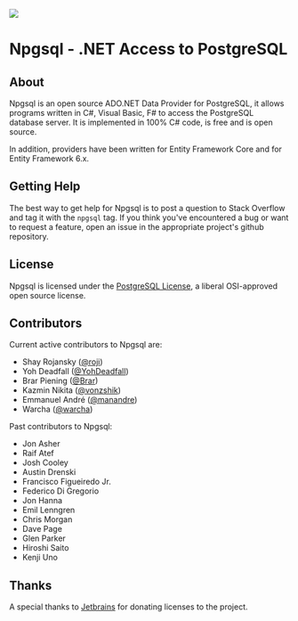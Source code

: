 <p id="badges">
  <a href="https://gitter.im/npgsql/npgsql">
    <img src="https://img.shields.io/badge/GITTER-JOIN%20CHAT-brightgreen.svg?style=plastic;maxAge=600" />
  </a>
</p>

# Npgsql - .NET Access to PostgreSQL

## About

Npgsql is an open source ADO.NET Data Provider for PostgreSQL, it allows programs written in C#, Visual Basic, F# to access the PostgreSQL database server.
It is implemented in 100% C# code, is free and is open source.

In addition, providers have been written for Entity Framework Core and for Entity Framework 6.x.

## Getting Help

The best way to get help for Npgsql is to post a question to Stack Overflow and tag it with the `npgsql` tag.
If you think you've encountered a bug or want to request a feature, open an issue in the appropriate project's github repository.

## License

Npgsql is licensed under the [PostgreSQL License](https://github.com/npgsql/npgsql/blob/master/LICENSE), a liberal OSI-approved open source license.

## Contributors

Current active contributors to Npgsql are:

* Shay Rojansky ([@roji](https://github.com/roji))
* Yoh Deadfall ([@YohDeadfall](https://github.com/YohDeadfall))
* Brar Piening ([@Brar](https://github.com/Brar))
* Kazmin Nikita ([@vonzshik](https://github.com/vonzshik))
* Emmanuel André ([@manandre](https://github.com/manandre))
* Warcha ([@warcha](https://github.com/warcha))

Past contributors to Npgsql:

* Jon Asher
* Raif Atef
* Josh Cooley
* Austin Drenski
* Francisco Figueiredo Jr.
* Federico Di Gregorio
* Jon Hanna
* Emil Lenngren
* Chris Morgan
* Dave Page
* Glen Parker
* Hiroshi Saito
* Kenji Uno

## Thanks

A special thanks to [Jetbrains](http://jetbrains.com/) for donating licenses to the project.

